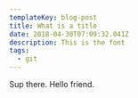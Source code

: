 ```yaml
---
templateKey: blog-post
title: What is a title
date: 2018-04-30T07:09:32.041Z
description: This is the font
tags:
  - git
---
```

Sup there. Hello friend.
